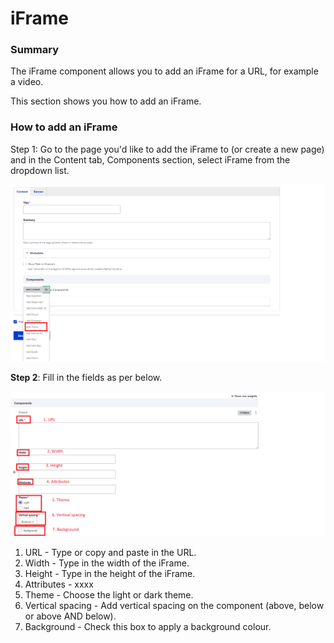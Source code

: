 # iFrame

### Summary

The iFrame component allows you to add an iFrame for a URL, for example a video.&#x20;

This section shows you how to add an iFrame.&#x20;

### How to add an iFrame

Step 1: Go to the page you'd like to add the iFrame to (or create a new page) and in the Content tab, Components section, select iFrame from the dropdown list.

![](<../../.gitbook/assets/image (96).png>)

**Step 2**: Fill in the fields as per below.

![](<../../.gitbook/assets/image (16).png>)

1. URL - Type or copy and paste in the URL.
2. Width - Type in the width of the iFrame.
3. Height - Type in the height of the iFrame.
4. Attributes - xxxx
5. Theme - Choose the light or dark theme.
6. Vertical spacing - Add vertical spacing on the component (above, below or above AND below).
7. Background - Check this box to apply a background colour.&#x20;

